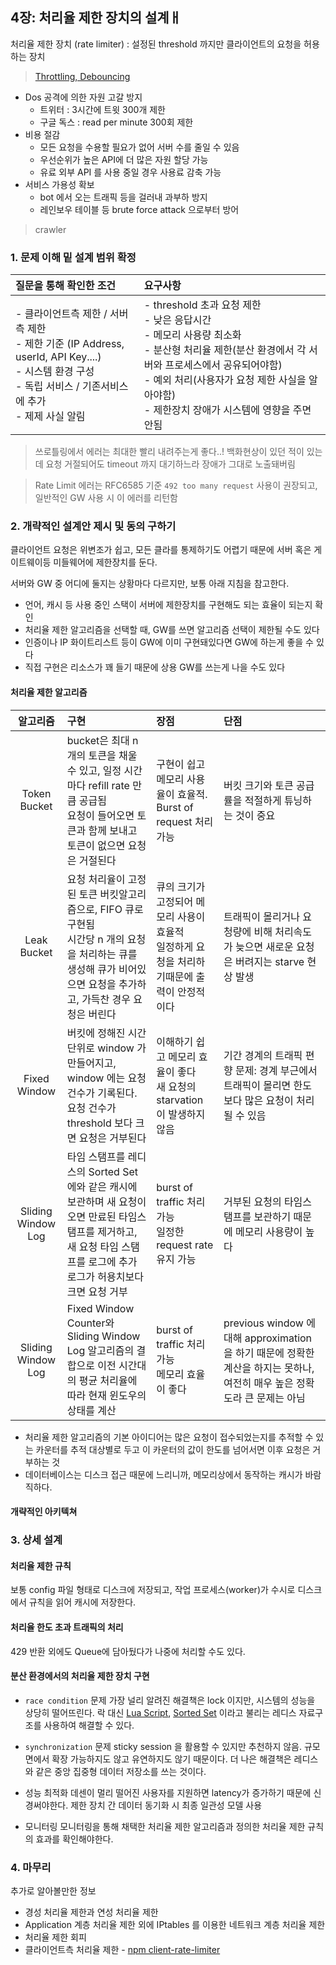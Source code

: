 ## 4장: 처리율 제한 장치의 설계ㅐ

처리율 제한 장치 (rate limiter) : 설정된 threshold 까지만 클라이언트의 요청을 허용하는 장치

> [Throttling, Debouncing](https://jins-dev.tistory.com/entry/%EC%9B%B9%ED%94%84%EB%A1%A0%ED%8A%B8%EC%97%94%EB%93%9C%EC%97%90%EC%84%9C-%EC%93%B0%EB%A1%9C%ED%8B%80%EB%A7%81Throttling%EA%B3%BC-%EB%94%94%EB%B0%94%EC%9A%B4%EC%8B%B1Debouncing%EC%9D%98-%EA%B0%9C%EB%85%90)

- Dos 공격에 의한 자원 고갈 방지
  - 트위터 : 3시간에 트윗 300개 제한
  - 구글 독스 : read per minute 300회 제한
- 비용 절감
  - 모든 요청을 수용할 필요가 없어 서버 수를 줄일 수 있음
  - 우선순위가 높은 API에 더 많은 자원 할당 가능
  - 유료 외부 API 를 사용 중일 경우 사용료 감축 가능
- 서비스 가용성 확보
  - bot 에서 오는 트래픽 등을 걸러내 과부하 방지
  - 레인보우 테이블 등 brute force attack 으로부터 방어

> crawler

### 1. 문제 이해 밑 설계 범위 확정

| 질문을 통해 확인한 조건                                                                                                                                           | 요구사항                                                                                                                                                                                                                                             |
| :---------------------------------------------------------------------------------------------------------------------------------------------------------------- | :--------------------------------------------------------------------------------------------------------------------------------------------------------------------------------------------------------------------------------------------------- |
| - 클라이언트측 제한 / 서버측 제한<br>- 제한 기준 (IP Address, userId, API Key....)<br>- 시스템 환경 구성<br>- 독립 서비스 / 기존서비스에 추가<br>- 제제 사실 알림 | - threshold 초과 요청 제한<br>- 낮은 응답시간<br>- 메모리 사용량 최소화<br>- 분산형 처리율 제한(분산 환경에서 각 서버와 프로세스에서 공유되어야함)<br>- 예외 처리(사용자가 요청 제한 사실을 알아야함)<br>- 제한장치 장애가 시스템에 영향을 주면 안됨 |

> 쓰로틀링에서 에러는 최대한 빨리 내려주는게 좋다..! 백화현상이 있던 적이 있는데 요청 거절되어도 timeout 까지 대기하느라 장애가 그대로 노출돼버림

> Rate Limit 에러는 RFC6585 기준 `492 too many request` 사용이 권장되고, 일반적인 GW 사용 시 이 에러를 리턴함

### 2. 개략적인 설계안 제시 및 동의 구하기

클라이언트 요청은 위변조가 쉽고, 모든 클라를 통제하기도 어렵기 때문에 서버 혹은 게이트웨이등 미들웨어에 제한장치를 둔다.

서버와 GW 중 어디에 둘지는 상황마다 다르지만, 보통 아래 지침을 참고한다.

- 언어, 캐시 등 사용 중인 스택이 서버에 제한장치를 구현해도 되는 효율이 되는지 확인
- 처리율 제한 알고리즘을 선택할 때, GW를 쓰면 알고리즘 선택이 제한될 수도 있다
- 인증이나 IP 화이트리스트 등이 GW에 이미 구현돼있다면 GW에 하는게 좋을 수 있다
- 직접 구현은 리소스가 꽤 들기 때문에 상용 GW를 쓰는게 나을 수도 있다

#### 처리율 제한 알고리즘

|      알고리즘      | 구현                                                                                                                                                                           | 장점                                                                                           | 단점                                                                                                                      |
| :----------------: | :----------------------------------------------------------------------------------------------------------------------------------------------------------------------------- | :--------------------------------------------------------------------------------------------- | :------------------------------------------------------------------------------------------------------------------------ |
|    Token Bucket    | bucket은 최대 n 개의 토큰을 채울 수 있고, 일정 시간마다 refill rate 만큼 공급됨<br> 요청이 들어오면 토큰과 함께 보내고 토큰이 없으면 요청은 거절된다                           | 구현이 쉽고 메모리 사용율이 효율적.<br>Burst of request 처리 가능                              | 버킷 크기와 토큰 공급률을 적절하게 튜닝하는 것이 중요                                                                     |
|    Leak Bucket     | 요청 처리율이 고정된 토큰 버킷알고리즘으로, FIFO 큐로 구현됨<br> 시간당 n 개의 요청을 처리하는 큐를 생성해 큐가 비어있으면 요청을 추가하고, 가득찬 경우 요청은 버린다          | 큐의 크기가 고정되어 메모리 사용이 효율적 <br>일정하게 요청을 처리하기때문에 출력이 안정적이다 | 트래픽이 몰리거나 요청량에 비해 처리속도가 늦으면 새로운 요청은 버려지는 starve 현상 발생                                 |
|    Fixed Window    | 버킷에 정해진 시간 단위로 window 가 만들어지고, window 에는 요청 건수가 기록된다. 요청 건수가 threshold 보다 크면 요청은 거부된다                                              | 이해하기 쉽고 메모리 효율이 좋다<br> 새 요청의 starvation 이 발생하지 않음                     | 기간 경계의 트래픽 편향 문제: 경계 부근에서 트래픽이 몰리면 한도보다 많은 요청이 처리될 수 있음                           |
| Sliding Window Log | 타임 스탬프를 레디스의 Sorted Set에와 같은 캐시에 보관하며 새 요청이 오면 만료된 타임스탬프를 제거하고, 새 요청 타임 스탬프를 로그에 추가<br> 로그가 허용치보다 크면 요청 거부 | burst of traffic 처리 가능<br>일정한 request rate 유지 가능                                    | 거부된 요청의 타임스탬프를 보관하기 때문에 메모리 사용량이 높다                                                           |
| Sliding Window Log | Fixed Window Counter와 Sliding Window Log 알고리즘의 결합으로 이전 시간대의 평균 처리율에 따라 현재 윈도우의 상태를 계산                                                       | burst of traffic 처리 가능<br>메모리 효율이 좋다                                               | previous window 에 대해 approximation을 하기 때문에 정확한 계산을 하지는 못하나, 여전히 매우 높은 정확도라 큰 문제는 아님 |

- 처리율 제한 알고리즘의 기본 아이디어는 많은 요청이 접수되었는지를 추적할 수 있는 카운터를 추적 대상별로 두고 이 카운터의 값이 한도를 넘어서면 이후 요청은 거부하는 것
- 데이터베이스는 디스크 접근 때문에 느리니까, 메모리상에서 동작하는 캐시가 바람직하다.

#### 개략적인 아키텍쳐

### 3. 상세 설계

#### 처리율 제한 규칙

보통 config 파일 형태로 디스크에 저장되고, 작업 프로세스(worker)가 수시로 디스크에서 규칙을 읽어 캐시에 저장한다.

#### 처리율 한도 초과 트래픽의 처리

429 반환 외에도 Queue에 담아뒀다가 나중에 처리할 수도 있다.

#### 분산 환경에서의 처리율 제한 장치 구현

- `race condition` 문제
  가장 널리 알려진 해결책은 lock 이지만, 시스템의 성능을 상당히 떨어뜨린다.
  락 대신 [Lua Script](https://stripe.com/blog/rate-limiters), [Sorted Set](https://engineering.classdojo.com/blog/2015/02/06/rolling-rate-limiter/) 이라고 불리는 레디스 자료구조를 사용하여 해결할 수 있다.
- `synchronization` 문제
  sticky session 을 활용할 수 있지만 추천하지 않음. 규모 면에서 확장 가능하지도 않고 유연하지도 않기 때문이다.
  더 나은 해결책은 레디스와 같은 중앙 집중형 데이터 저장소를 쓰는 것이다.

- 성능 최적화
  데센이 멀리 떨어진 사용자를 지원하면 latency가 증가하기 때문에 신경써야한다.
  제한 장치 간 데이터 동기화 시 최종 일관성 모델 사용
- 모니터링
  모니터링을 통해 채택한 처리율 제한 알고리즘과 정의한 처리율 제한 규칙의 효과를 확인해야한다.

### 4. 마무리

추가로 알아볼만한 정보

- 경성 처리율 제한과 연성 처리율 제한
- Application 계층 처리율 제한 외에 IPtables 를 이용한 네트워크 계층 처리율 제한
- 처리율 제한 회피
- 클라이언트측 처리율 제한 - [npm client-rate-limiter](https://www.npmjs.com/package/client-rate-limiter)
